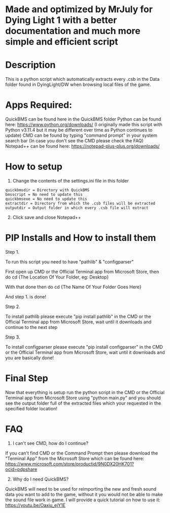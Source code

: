 # Made and optimized by MrJuly for Dying Light 1 with a better documentation and much more simple and efficient script

# Description
This is a python script which automatically extracts every .csb in the Data folder found in DyingLight/DW when browsing local files of the game.

# Apps Required:
QuickBMS can be found here in the QuickBMS folder
Python can be found here: https://www.python.org/downloads/ (I originally made this script with Python v3.11.4 but it may be different over time as Python continues to update)
CMD can be found by typing "command prompt" in your system search bar (In case you don't see the CMD please check the FAQ)
Notepad++ can be found here: https://notepad-plus-plus.org/downloads/

# How to setup
1. Change the contents of the settings.ini file in this folder
```
quickbmsdir = Directory with QuickBMS
bmsscript = No need to update this
quickbmsexe = No need to update this
extractdir = Directory from which the .csb files will be extracted
outputdir = Output folder in which every .csb file will extract
```

2. Click save and close Notepad++

# PIP Installs and How to install them

Step 1.

To run this script you need to have "pathlib" & "configparser"

First open up CMD or the Official Terminal app from Microsoft Store, then do cd {The Location Of Your Folder, eg: Desktop}

With that done then do cd {The Name Of Your Folder Goes Here}

And step 1. is done!

Step 2.

To install pathlib please execute "pip install pathlib" in the CMD or the Official Terminal app from Microsoft Store, wait until it downloads and continue to the next step

Step 3.

To install configparser please execute "pip install configparser" in the CMD or the Official Terminal app from Microsoft Store, wait until it downloads and you are basically done!

# Final Step

Now that everything is setup run the python script in the CMD or the Official Terminal app from Microsoft Store using "python main.py" and you should see the output folder full of the extracted files which your requested
in the specified folder location!


# FAQ

1. I can't see CMD, how do I continue?

If you can't find CMD or the Command Prompt then please download the "Terminal App" from the Microsoft Store which can be found here: https://www.microsoft.com/store/productid/9N0DX20HK701?ocid=pdpshare

2. Why do I need QuickBMS?

QuickBMS will need to be used for reimporting the new and fresh sound data you want to add to the game, without it you would not be able to make the sound file work in game. I will provide a quick tutorial on how to use it:
https://youtu.be/Oaxiu_ejY1E
